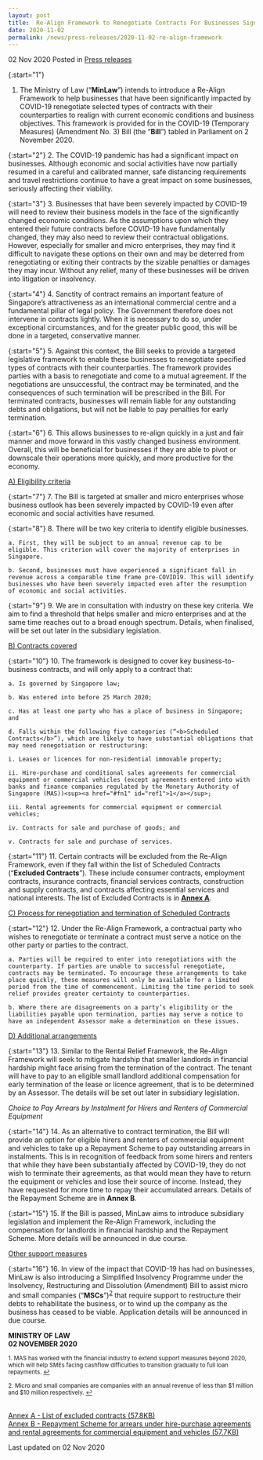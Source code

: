 ```yaml
---
layout: post
title:  Re-Align Framework to Renegotiate Contracts For Businesses Significantly Impacted by COVID-19
date: 2020-11-02
permalink: /news/press-releases/2020-11-02-re-align-framework
---
```


02 Nov 2020 Posted in [Press releases](/news/press-releases)

{:start="1"}
1. The Ministry of Law (“<b>MinLaw</b>”) intends to introduce a Re-Align Framework to help businesses that have been significantly impacted by COVID-19 renegotiate selected types of contracts with their counterparties to realign with current economic conditions and business objectives. This framework is provided for in the COVID-19 (Temporary Measures) (Amendment No. 3) Bill (the “<b>Bill</b>”) tabled in Parliament on 2 November 2020.

{:start="2"}
2. The COVID-19 pandemic has had a significant impact on businesses. Although economic and social activities have now partially resumed in a careful and calibrated manner, safe distancing requirements and travel restrictions continue to have a great impact on some businesses, seriously affecting their viability. 

{:start="3"}
3. Businesses that have been severely impacted by COVID-19 will need to review their business models in the face of the significantly changed economic conditions. As the assumptions upon which they entered their future contracts before COVID-19 have fundamentally changed, they may also need to review their contractual obligations. However, especially for smaller and micro enterprises, they may find it difficult to navigate these options on their own and may be deterred from renegotiating or exiting their contracts by the sizable penalties or damages they may incur. Without any relief, many of these businesses will be driven into litigation or insolvency.  

{:start="4"}
4. Sanctity of contract remains an important feature of Singapore’s attractiveness as an international commercial centre and a fundamental pillar of legal policy. The Government therefore does not intervene in contracts lightly. When it is necessary to do so, under exceptional circumstances, and for the greater public good, this will be done in a targeted, conservative manner.

{:start="5"}
5. Against this context, the Bill seeks to provide a targeted legislative framework to enable these businesses to renegotiate specified types of contracts with their counterparties. The framework provides parties with a basis to renegotiate and come to a mutual agreement. If the negotiations are unsuccessful, the contract may be terminated, and the consequences of such termination will be prescribed in the Bill. For terminated contracts, businesses will remain liable for any outstanding debts and obligations, but will not be liable to pay penalties for early termination. 

{:start="6"}
6. This allows businesses to re-align quickly in a just and fair manner and move forward in this vastly changed business environment. Overall, this will be beneficial for businesses if they are able to pivot or downscale their operations more quickly, and more productive for the economy.

<u>A) Eligibility criteria</u>

{:start="7"}
7. The Bill is targeted at smaller and micro enterprises whose business outlook has been severely impacted by COVID-19 even after economic and social activities have resumed.

{:start="8"}
8. There will be two key criteria to identify eligible businesses. 

    a. First, they will be subject to an annual revenue cap to be eligible. This criterion will cover the majority of enterprises in Singapore.  

    b. Second, businesses must have experienced a significant fall in revenue across a comparable time frame pre-COVID19. This will identify businesses who have been severely impacted even after the resumption of economic and social activities.

{:start="9"}
9. We are in consultation with industry on these key criteria. We aim to find a threshold that helps smaller and micro enterprises and at the same time reaches out to a broad enough spectrum. Details, when finalised, will be set out later in the subsidiary legislation.

<u>B) Contracts covered</u>

{:start="10"}
10. The framework is designed to cover key business-to-business contracts, and will only apply to a contract that:  

    a. Is governed by Singapore law; 

    b. Was entered into before 25 March 2020;

    c. Has at least one party who has a place of business in Singapore; and

    d. Falls within the following five categories (“<b>Scheduled Contracts</b>”), which are likely to have substantial obligations that may need renegotiation or restructuring: 

    i. Leases or licences for non-residential immovable property; 

    ii. Hire-purchase and conditional sales agreements for commercial equipment or commercial vehicles (except agreements entered into with banks and finance companies regulated by the Monetary Authority of Singapore (MAS))<sup><a href="#fn1" id="ref1">1</a></sup>; 

    iii. Rental agreements for commercial equipment or commercial vehicles; 

    iv. Contracts for sale and purchase of goods; and

    v. Contracts for sale and purchase of services. 
    
{:start="11"}
11. Certain contracts will be excluded from the Re-Align Framework, even if they fall within the list of Scheduled Contracts (“<b>Excluded Contracts</b>”). These include consumer contracts, employment contracts, insurance contracts, financial services contracts, construction and supply contracts, and contracts affecting essential services and national interests. The list of Excluded Contracts is in <b><u>Annex A</u></b>.

<u>C) Process for renegotiation and termination of Scheduled Contracts</u>

{:start="12"}
12. Under the Re-Align Framework, a contractual party who wishes to renegotiate or terminate a contract must serve a notice on the other party or parties to the contract. <br>

    a. Parties will be required to enter into renegotiations with the counterparty. If parties are unable to successful renegotiate, contracts may be terminated. To encourage these arrangements to take place quickly, these measures will only be available for a limited period from the time of commencement. Limiting the time period to seek relief provides greater certainty to counterparties. 

    b. Where there are disagreements on a party’s eligibility or the liabilities payable upon termination, parties may serve a notice to have an independent Assessor make a determination on these issues.
    
<u>D) Additional arrangements</u>

{:start="13"}
13. Similar to the Rental Relief Framework, the Re-Align Framework will seek to mitigate hardship that smaller landlords in financial hardship might face arising from the termination of the contract. The tenant will have to pay to an eligible small landlord additional compensation for early termination of the lease or licence agreement, that is to be determined by an Assessor. The details will be set out later in subsidiary legislation.  

<i>Choice to Pay Arrears by Instalment for Hirers and Renters of Commercial Equipment</i>

{:start="14"}
14. As an alternative to contract termination, the Bill will provide an option for eligible hirers and renters of commercial equipment and vehicles to take up a Repayment Scheme to pay outstanding arrears in instalments. This is in recognition of feedback from some hirers and renters that while they have been substantially affected by COVID-19, they do not wish to terminate their agreements, as that would mean they have to return the equipment or vehicles and lose their source of income. Instead, they have requested for more time to repay their accumulated arrears. Details of the Repayment Scheme are in <b>Annex B</b>. 

{:start="15"}
15. If the Bill is passed, MinLaw aims to introduce subsidiary legislation and implement the Re-Align Framework, including the compensation for landlords in financial hardship and the Repayment Scheme. More details will be announced in due course.

<u>Other support measures</u>

{:start="16"}
16. In view of the impact that COVID-19 has had on businesses, MinLaw is also introducing a Simplified Insolvency Programme under the Insolvency, Restructuring and Dissolution (Amendment) Bill to assist micro and small companies (“<b>MSCs</b>”)<sup><a href="#fn2" id="ref2">2</a></sup>  that require support to restructure their debts to rehabilitate the business, or to wind up the company as the business has ceased to be viable. Application details will be announced in due course.


**MINISTRY OF LAW**
<br>**02 NOVEMBER 2020**

<p><sup id="fn1">1. MAS has worked with the financial industry to extend support measures beyond 2020, which will help SMEs facing cashflow difficulties to transition gradually to full loan repayments.  <a href="#ref1" title="Jump back to footnote 1 in the text.">↩</a></sup></p>

<p><sup id="fn2">2. Micro and small companies are companies with an annual revenue of less than $1 million and $10 million respectively. <a href="#ref2" title="Jump back to footnote 2 in the text.">↩</a></sup></p>

<br>[Annex A - List of excluded contracts (57.8KB)](/files/news/press-releases/2020/11/AnnexA_ReAlign_Framework_Excluded_Contracts.pdf)
<br>[Annex B - Repayment Scheme for arrears under hire-purchase agreements and rental agreements for commercial equipment and vehicles (57.7KB)](/files/news/press-releases/2020/11/AnnexB_ReAlign_Framework_Repayment_Scheme_for_arrears.pdf)

<p class="right-side-updated">Last updated on 02 Nov 2020</p>
